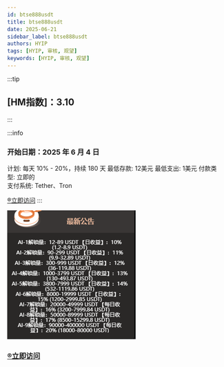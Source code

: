 ```yaml
---
id: btse888usdt
title: btse888usdt
date: 2025-06-21
sidebar_label: btse888usdt
authors: HYIP
tags: [HYIP, 审核, 观望]
keywords: [HYIP, 审核, 观望]
---
```



:::tip
## [HM指数]：**3.10**

:::

:::info

### 开始日期：2025 年 6 月 4 日
计划: 每天 10% - 20%，持续 180 天
最低存款: 12美元
最低支出: 1美元
付款类型: 立即的   
支付系统: Tether、Tron

[®️立即访问](https://ai-btse888usdt.com/1097100)
:::

![image-btse888usdt](ai-btse888usdt.assets/image-btse888usdt.png)





### [®️立即访问](https://ai-btse888usdt.com/1097100)


